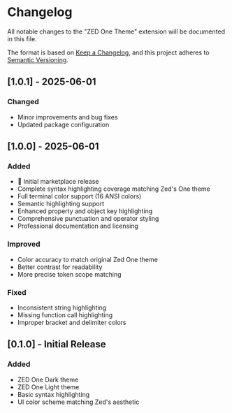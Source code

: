 # Changelog

All notable changes to the "ZED One Theme" extension will be documented in this file.

The format is based on [Keep a Changelog](https://keepachangelog.com/en/1.0.0/),
and this project adheres to [Semantic Versioning](https://semver.org/spec/v2.0.0.html).

## [1.0.1] - 2025-06-01

### Changed
- Minor improvements and bug fixes
- Updated package configuration

## [1.0.0] - 2025-06-01

### Added
- 🎉 Initial marketplace release
- Complete syntax highlighting coverage matching Zed's One theme
- Full terminal color support (16 ANSI colors)
- Semantic highlighting support
- Enhanced property and object key highlighting
- Comprehensive punctuation and operator styling
- Professional documentation and licensing

### Improved
- Color accuracy to match original Zed One theme
- Better contrast for readability
- More precise token scope matching

### Fixed
- Inconsistent string highlighting
- Missing function call highlighting
- Improper bracket and delimiter colors

## [0.1.0] - Initial Release

### Added
- ZED One Dark theme
- ZED One Light theme
- Basic syntax highlighting
- UI color scheme matching Zed's aesthetic
